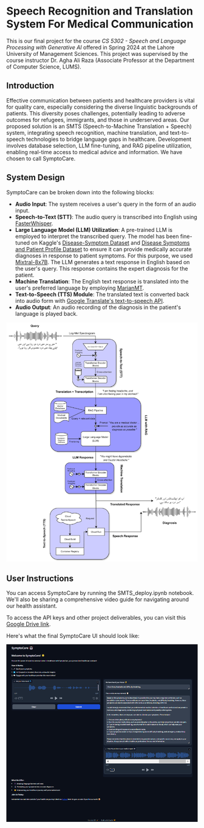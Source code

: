 # Speech Recognition and Translation System For Medical Communication

This is our final project for the course *CS 5302 - Speech and Language Processing with Generative AI* offered in Spring 2024 at the Lahore University of Management Sciences. This project was supervised by the course instructor Dr. Agha Ali Raza (Associate Professor at the Department of Computer Science, LUMS).

## Introduction

Effective communication between patients and healthcare providers is vital for quality care, especially considering the diverse linguistic backgrounds of patients. This diversity poses challenges, potentially leading to adverse outcomes for refugees, immigrants, and those in underserved areas. Our proposed solution is an SMTS (Speech-to-Machine Translation + Speech) system, integrating speech recognition, machine translation, and text-to-speech technologies to bridge language gaps in healthcare. Development involves database selection, LLM fine-tuning, and RAG pipeline utilization, enabling real-time access to medical advice and information. We have chosen to call SymptoCare.

## System Design

SymptoCare can be broken down into the following blocks:

- **Audio Input**: The system receives a user's query in the form of an audio input.
- **Speech-to-Text (STT)**: The audio query is transcribed into English using [FasterWhisper](https://github.com/SYSTRAN/faster-whisper).
- **Large Language Model (LLM) Utilization**: A pre-trained LLM is employed to interpret the transcribed query. The model has been fine-tuned on Kaggle's [Disease-Symptom Dataset](https://www.kaggle.com/datasets/dhivyeshrk/diseases-and-symptoms-dataset) and [Disease Symptoms and Patient Profile Dataset](https://www.kaggle.com/datasets/uom190346a/disease-symptoms-and-patient-profile-dataset) to ensure it can provide medically accurate diagnoses in response to patient symptoms. For this purpose, we used [Mixtral-8x7B](https://huggingface.co/mistralai/Mixtral-8x7B-Instruct-v0.1). The LLM generates a text response in English based on the user's query. This response contains the expert diagnosis for the patient.
- **Machine Translation**: The English text response is translated into the user's preferred language by employing [MarianMT](https://huggingface.co/docs/transformers/en/model_doc/marian).
- **Text-to-Speech (TTS) Module**: The translated text is converted back into audio form with [Google Translate's text-to-speech API](https://pypi.org/project/gTTS/).
- **Audio Output**: An audio recording of the diagnosis in the patient's language is played back.

![alt text](system_design_diagram.png)

## User Instructions

You can access SymptoCare by running the SMTS_deploy.ipynb notebook. We'll also be sharing a comprehensive video guide for navigating around our health assistant. 

To access the API keys and other project deliverables, you can visit this [Google Drive link](https://drive.google.com/drive/folders/1pFgekU6hQQG2GhDhlIHJMoj-ke3UdU_1). 

Here's what the final SymptoCare UI should look like:

![alt text](sample_response.png)


